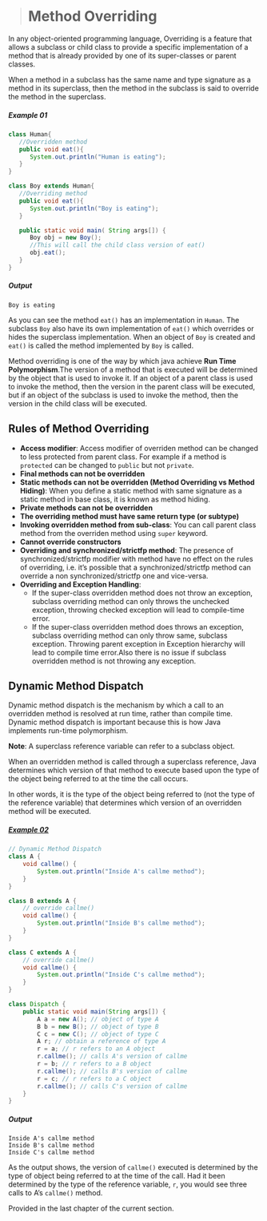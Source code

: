 ># Method Overriding

In any object-oriented programming language, Overriding is a feature that allows a subclass or child class to provide a specific implementation of a method that is already provided by one of its super-classes or parent classes.

When a method in a subclass has the same name and type signature as a method in its superclass, then the method in the subclass is said to override the method in the superclass.

##### Example 01

```java
class Human{
   //Overridden method
   public void eat(){
      System.out.println("Human is eating");
   }
}
```

```java
class Boy extends Human{
   //Overriding method
   public void eat(){
      System.out.println("Boy is eating");
   }

   public static void main( String args[]) {
      Boy obj = new Boy();
      //This will call the child class version of eat()
      obj.eat();
   }
}
```

##### Output

    Boy is eating

As you can see the method `eat()` has an implementation in `Human`. The subclass `Boy` also have its own implementation of `eat()` which overrides or hides the superclass implementation. When an object of `Boy` is created and `eat()` is called the method implemented by `Boy` is called.

Method overriding is one of the way by which java achieve __Run Time Polymorphism__.The version of a method that is executed will be determined by the object that is used to invoke it. If an object of a parent class is used to invoke the method, then the version in the parent class will be executed, but if an object of the subclass is used to invoke the method, then the version in the child class will be executed.

## Rules of Method Overriding

* __Access modifier__: Access modifier of overriden method can be changed to less protected from parent class. For example if a method is `protected` can be changed to `public` but not `private`.
* __Final methods can not be overridden__
* __Static methods can not be overridden (Method Overriding vs Method Hiding)__: When you define a static method with same signature as a static method in base class, it is known as method hiding.
* __Private methods can not be overridden__
* __The overriding method must have same return type (or subtype)__
* __Invoking overridden method from sub-class__: You can call parent class method from the overriden method using `super` keyword.
* __Cannot override constructors__
* __Overriding and synchronized/strictfp method__: The presence of synchronized/strictfp modifier with method have no effect on the rules of overriding, i.e. it’s possible that a synchronized/strictfp method can override a non synchronized/strictfp one and vice-versa.
* __Overriding and Exception Handling__:
  *  If the super-class overridden method does not throw an exception, subclass overriding method can only throws the unchecked exception, throwing checked exception will lead to compile-time error. 
  *  If the super-class overridden method does throws an exception, subclass overriding method can only throw same, subclass exception. Throwing parent exception in Exception hierarchy will lead to compile time error.Also there is no issue if subclass overridden method is not throwing any exception.

## Dynamic Method Dispatch

Dynamic method dispatch is the mechanism by which a call to an overridden method is resolved at run time, rather than compile time. Dynamic method dispatch is important because this is how Java implements run-time polymorphism.

__Note__: A superclass reference variable can refer to a subclass object.

When an overridden method is called through a superclass reference, Java determines which version of that method to execute based upon the type of the object being referred to at the time the call occurs.

In other words, it is the type of the object being referred to (not the type of the reference variable) that determines which version of an overridden method will be executed.

##### [Example 02](../20-Examples/10-Inheritance/04-Method-Overriding/Example-02/)

```java
// Dynamic Method Dispatch
class A {
    void callme() {
        System.out.println("Inside A's callme method");
    }
}
```

```java
class B extends A {
    // override callme()
    void callme() {
        System.out.println("Inside B's callme method");
    }
}
```

```java
class C extends A {
    // override callme()
    void callme() {
        System.out.println("Inside C's callme method");
    }
}
```

```java
class Dispatch {
    public static void main(String args[]) {
        A a = new A(); // object of type A
        B b = new B(); // object of type B
        C c = new C(); // object of type C
        A r; // obtain a reference of type A
        r = a; // r refers to an A object
        r.callme(); // calls A's version of callme
        r = b; // r refers to a B object
        r.callme(); // calls B's version of callme
        r = c; // r refers to a C object
        r.callme(); // calls C's version of callme
    }
}
```

##### Output

    Inside A's callme method
    Inside B's callme method
    Inside C's callme method

As the output shows, the version of `callme()` executed is determined by the type of object being referred to at the time of the call. Had it been determined by the type of the reference variable, `r`, you would see three calls to A’s `callme()` method.



Provided in the last chapter of the current section.
